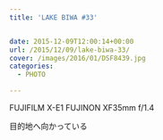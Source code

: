```yaml
---
title: 'LAKE BIWA #33'


date: 2015-12-09T12:00:14+00:00
url: /2015/12/09/lake-biwa-33/
cover: /images/2016/01/DSF8439.jpg
categories:
  - PHOTO

---
```

FUJIFILM X-E1 FUJINON XF35mm f/1.4

目的地へ向かっている
